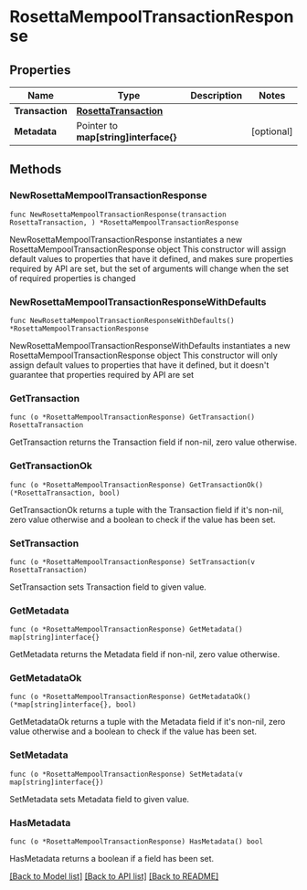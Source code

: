 # RosettaMempoolTransactionResponse

## Properties

Name | Type | Description | Notes
------------ | ------------- | ------------- | -------------
**Transaction** | [**RosettaTransaction**](RosettaTransaction.md) |  | 
**Metadata** | Pointer to **map[string]interface{}** |  | [optional] 

## Methods

### NewRosettaMempoolTransactionResponse

`func NewRosettaMempoolTransactionResponse(transaction RosettaTransaction, ) *RosettaMempoolTransactionResponse`

NewRosettaMempoolTransactionResponse instantiates a new RosettaMempoolTransactionResponse object
This constructor will assign default values to properties that have it defined,
and makes sure properties required by API are set, but the set of arguments
will change when the set of required properties is changed

### NewRosettaMempoolTransactionResponseWithDefaults

`func NewRosettaMempoolTransactionResponseWithDefaults() *RosettaMempoolTransactionResponse`

NewRosettaMempoolTransactionResponseWithDefaults instantiates a new RosettaMempoolTransactionResponse object
This constructor will only assign default values to properties that have it defined,
but it doesn't guarantee that properties required by API are set

### GetTransaction

`func (o *RosettaMempoolTransactionResponse) GetTransaction() RosettaTransaction`

GetTransaction returns the Transaction field if non-nil, zero value otherwise.

### GetTransactionOk

`func (o *RosettaMempoolTransactionResponse) GetTransactionOk() (*RosettaTransaction, bool)`

GetTransactionOk returns a tuple with the Transaction field if it's non-nil, zero value otherwise
and a boolean to check if the value has been set.

### SetTransaction

`func (o *RosettaMempoolTransactionResponse) SetTransaction(v RosettaTransaction)`

SetTransaction sets Transaction field to given value.


### GetMetadata

`func (o *RosettaMempoolTransactionResponse) GetMetadata() map[string]interface{}`

GetMetadata returns the Metadata field if non-nil, zero value otherwise.

### GetMetadataOk

`func (o *RosettaMempoolTransactionResponse) GetMetadataOk() (*map[string]interface{}, bool)`

GetMetadataOk returns a tuple with the Metadata field if it's non-nil, zero value otherwise
and a boolean to check if the value has been set.

### SetMetadata

`func (o *RosettaMempoolTransactionResponse) SetMetadata(v map[string]interface{})`

SetMetadata sets Metadata field to given value.

### HasMetadata

`func (o *RosettaMempoolTransactionResponse) HasMetadata() bool`

HasMetadata returns a boolean if a field has been set.


[[Back to Model list]](../README.md#documentation-for-models) [[Back to API list]](../README.md#documentation-for-api-endpoints) [[Back to README]](../README.md)


